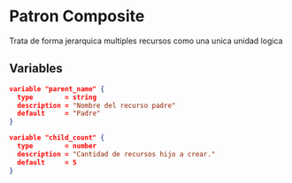 # Patron Composite

Trata de forma jerarquica multiples recursos como una unica unidad logica

## Variables

```json
variable "parent_name" {
  type        = string
  description = "Nombre del recurso padre"
  default     = "Padre"
}
```

```json
variable "child_count" {
  type        = number
  description = "Cantidad de recursos hijo a crear."
  default     = 5
}
```

